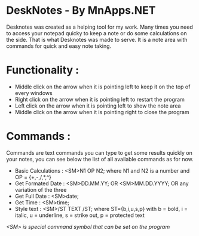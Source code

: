 # DeskNotes - By MnApps.NET
Desknotes was created as a helping tool for my work. 
Many times you need to access your notepad quicky to keep a note or
do some calculations on the side. That is what Desknotes was made to serve.
It is a note area with commands for quick and easy note taking.

# Functionality :
* Middle click on the arrow when it is pointing left to keep it on the top of every windows
* Right click on the arrow when it is pointing left to restart the program
* Left click on the arrow when it is pointing left to show the note area
* Middle click on the arrow when it is pointing right to close the program

# Commands : 
Commands are text commands you can type to get some results quickly on your notes,
you can see below the list of all available commands as for now.

* Basic Calculations : \<SM\>N1 OP N2; where N1 and N2 is a number and OP = {+,-,/,*,^}
* Get Formated Date  : \<SM\>DD.MM.YY;  OR  \<SM\>MM.DD.YYYY;  OR any variation of the three
* Get Full Date      : \<SM\>date;
* Get Time           : \<SM\>time;  
* Style text         : \<SM\>/ST TEXT /ST; where ST={b,i,u,s,p} with b = bold, i = italic, u = underline, s = strike out, p = protected text
  
 *\<SM\> is special command symbol that can be set on the program*
